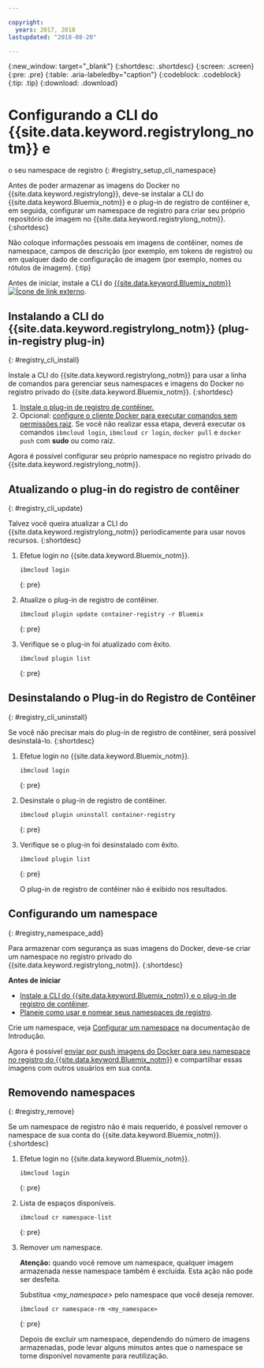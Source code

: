 ```yaml
---

copyright:
  years: 2017, 2018
lastupdated: "2018-08-20"

---
```


{:new_window: target="_blank"}
{:shortdesc: .shortdesc}
{:screen: .screen}
{:pre: .pre}
{:table: .aria-labeledby="caption"}
{:codeblock: .codeblock}
{:tip: .tip}
{:download: .download}


# Configurando a CLI do {{site.data.keyword.registrylong_notm}} e
o seu namespace de registro
{: #registry_setup_cli_namespace}

Antes de poder armazenar as imagens do Docker no {{site.data.keyword.registrylong}}, deve-se instalar a CLI do {{site.data.keyword.Bluemix_notm}} e o plug-in de registro de contêiner e, em seguida, configurar um namespace de registro para criar seu próprio repositório de imagem no {{site.data.keyword.registrylong_notm}}.
{:shortdesc}

Não coloque informações pessoais em imagens de contêiner, nomes de namespace, campos de descrição (por exemplo, em tokens de registro) ou em qualquer dado de configuração de imagem (por
exemplo, nomes ou rótulos de imagem).
{:tip}

Antes de iniciar, instale a CLI do [{{site.data.keyword.Bluemix_notm}} ![Ícone de link externo](../../icons/launch-glyph.svg "Ícone de link externo")](http://clis.ng.bluemix.net/ui/home.html).


## Instalando a CLI do  {{site.data.keyword.registrylong_notm}}  (plug-in-registry plug-in)
{: #registry_cli_install}

Instale a CLI do {{site.data.keyword.registrylong_notm}} para usar a linha de comandos para gerenciar seus namespaces e
imagens do Docker no registro privado do {{site.data.keyword.Bluemix_notm}}.
{:shortdesc}

1.  [Instale o plug-in de registro de contêiner.](index.html#registry_cli_install)
2.  Opcional: [configure o cliente Docker para executar comandos sem permissões raiz](https://docs.docker.com/engine/installation/linux/linux-postinstall). Se você não realizar essa etapa, deverá executar os comandos `ibmcloud login`, `ibmcloud cr login`, `docker pull` e `docker push` com **sudo** ou como raiz.

Agora é possível configurar seu próprio namespace no registro privado do {{site.data.keyword.registrylong_notm}}.

## Atualizando o plug-in do registro de contêiner
{: #registry_cli_update}

Talvez você queira atualizar a CLI do {{site.data.keyword.registrylong_notm}} periodicamente para usar novos
recursos.
{:shortdesc}

1.  Efetue login no {{site.data.keyword.Bluemix_notm}}.

    ```
    ibmcloud login
    ```
    {: pre}

2.  Atualize o plug-in de registro de contêiner.

    ```
    ibmcloud plugin update container-registry -r Bluemix
    ```
    {: pre}

3.  Verifique se o plug-in foi atualizado com êxito.

    ```
    ibmcloud plugin list
    ```
     {: pre}


## Desinstalando o Plug-in do Registro de Contêiner
{: #registry_cli_uninstall}

Se você não precisar mais do plug-in de registro de contêiner, será possível desinstalá-lo.
{:shortdesc}

1.  Efetue login no {{site.data.keyword.Bluemix_notm}}.

    ```
    ibmcloud login
    ```
    {: pre}

2.  Desinstale o plug-in de registro de contêiner.

    ```
    ibmcloud plugin uninstall container-registry
    ```
    {: pre}

3.  Verifique se o plug-in foi desinstalado com êxito.

    ```
    ibmcloud plugin list
    ```
    {: pre}

    O plug-in de registro de contêiner não é exibido nos resultados.


## Configurando um namespace
{: #registry_namespace_add}

Para armazenar com segurança as suas imagens do Docker, deve-se criar um namespace no registro privado do {{site.data.keyword.registrylong_notm}}.
{:shortdesc}

**Antes de iniciar**

-   [Instale a CLI do {{site.data.keyword.Bluemix_notm}} e o plug-in de registro de contêiner](#registry_cli_install).
-   [Planeje como usar e nomear seus namespaces de registro](registry_overview.html#registry_namespaces).

Crie um namespace, veja [Configurar um namespace](index.html#registry_namespace_add) na documentação de Introdução.

Agora é possível [enviar por push imagens do Docker para seu namespace no registro do {{site.data.keyword.Bluemix_notm}}](registry_images_.html#registry_images_pushing) e compartilhar essas imagens com outros usuários em sua conta.

## Removendo namespaces
{: #registry_remove}

Se um namespace de registro não é mais requerido, é possível remover o namespace de sua conta do {{site.data.keyword.Bluemix_notm}}.
{:shortdesc}

1.  Efetue login no {{site.data.keyword.Bluemix_notm}}.

    ```
    ibmcloud login
    ```
    {: pre}

2.  Lista de espaços disponíveis.

    ```
    ibmcloud cr namespace-list
    ```
    {: pre}

3.  Remover um namespace.

    **Atenção:** quando você remove um namespace, qualquer imagem armazenada nesse namespace também é excluída. Esta ação não pode ser desfeita.

    Substitua _&lt;my_namespace&gt;_ pelo
namespace que você deseja remover.

    ```
    ibmcloud cr namespace-rm <my_namespace>
    ```
    {: pre}

    Depois de excluir um namespace, dependendo do número de imagens
armazenadas, pode levar alguns minutos antes que o namespace
se torne disponível novamente para reutilização.
